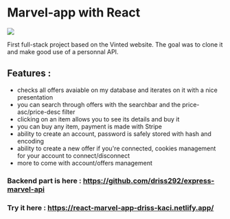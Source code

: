 # Marvel-app with React

<img src="https://res.cloudinary.com/dbu3ntrbw/image/upload/v1649756652/portfolio/Marvel_enxqfl.png"/>

First full-stack project based on the Vinted website.
The goal was to clone it and make good use of a personnal API.

## Features :

- checks all offers avaiable on my database and iterates on it with a nice presentation
- you can search through offers with the searchbar and the price-asc/price-desc filter
- clicking on an item allows you to see its details and buy it
- you can buy any item, payment is made with Stripe
- ability to create an account, password is safely stored with hash and encoding
- ability to create a new offer if you're connected, cookies management for your account to connect/disconnect
- more to come with account/offers management

### Backend part is here : https://github.com/driss292/express-marvel-api

### Try it here : https://react-marvel-app-driss-kaci.netlify.app/
